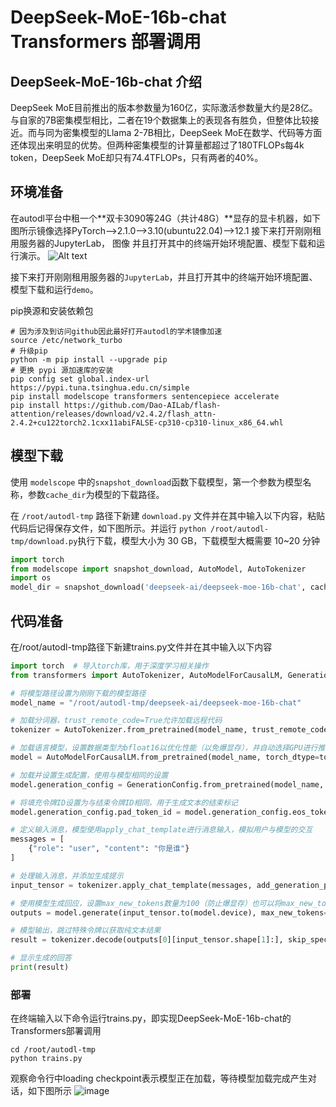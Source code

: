 # DeepSeek-MoE-16b-chat Transformers 部署调用

## DeepSeek-MoE-16b-chat 介绍

DeepSeek MoE目前推出的版本参数量为160亿，实际激活参数量大约是28亿。与自家的7B密集模型相比，二者在19个数据集上的表现各有胜负，但整体比较接近。而与同为密集模型的Llama 2-7B相比，DeepSeek MoE在数学、代码等方面还体现出来明显的优势。但两种密集模型的计算量都超过了180TFLOPs每4k token，DeepSeek MoE却只有74.4TFLOPs，只有两者的40%。

## 环境准备
在autodl平台中租一个**双卡3090等24G（共计48G）**显存的显卡机器，如下图所示镜像选择PyTorch-->2.1.0-->3.10(ubuntu22.04)-->12.1
接下来打开刚刚租用服务器的JupyterLab， 图像 并且打开其中的终端开始环境配置、模型下载和运行演示。 
![Alt text](images/image-6.png)

接下来打开刚刚租用服务器的`JupyterLab`，并且打开其中的终端开始环境配置、模型下载和运行`demo`。

pip换源和安装依赖包

```shell
# 因为涉及到访问github因此最好打开autodl的学术镜像加速
source /etc/network_turbo
# 升级pip
python -m pip install --upgrade pip
# 更换 pypi 源加速库的安装
pip config set global.index-url https://pypi.tuna.tsinghua.edu.cn/simple
pip install modelscope transformers sentencepiece accelerate
pip install https://github.com/Dao-AILab/flash-attention/releases/download/v2.4.2/flash_attn-2.4.2+cu122torch2.1cxx11abiFALSE-cp310-cp310-linux_x86_64.whl
```

## 模型下载

使用 `modelscope` 中的`snapshot_download`函数下载模型，第一个参数为模型名称，参数`cache_dir`为模型的下载路径。

在 `/root/autodl-tmp` 路径下新建 `download.py` 文件并在其中输入以下内容，粘贴代码后记得保存文件，如下图所示。并运行 `python /root/autodl-tmp/download.py`执行下载，模型大小为 30 GB，下载模型大概需要 10~20 分钟

```python
import torch
from modelscope import snapshot_download, AutoModel, AutoTokenizer
import os
model_dir = snapshot_download('deepseek-ai/deepseek-moe-16b-chat', cache_dir='/root/autodl-tmp', revision='master')
```

## 代码准备

在/root/autodl-tmp路径下新建trains.py文件并在其中输入以下内容
```python
import torch  # 导入torch库，用于深度学习相关操作
from transformers import AutoTokenizer, AutoModelForCausalLM, GenerationConfig  # 从transformers库导入所需的类

# 将模型路径设置为刚刚下载的模型路径
model_name = "/root/autodl-tmp/deepseek-ai/deepseek-moe-16b-chat"

# 加载分词器，trust_remote_code=True允许加载远程代码
tokenizer = AutoTokenizer.from_pretrained(model_name, trust_remote_code=True)

# 加载语言模型，设置数据类型为bfloat16以优化性能（以免爆显存），并自动选择GPU进行推理
model = AutoModelForCausalLM.from_pretrained(model_name, torch_dtype=torch.bfloat16, device_map="auto", trust_remote_code=True)

# 加载并设置生成配置，使用与模型相同的设置
model.generation_config = GenerationConfig.from_pretrained(model_name, trust_remote_code=True)

# 将填充令牌ID设置为与结束令牌ID相同，用于生成文本的结束标记
model.generation_config.pad_token_id = model.generation_config.eos_token_id

# 定义输入消息，模型使用apply_chat_template进行消息输入，模拟用户与模型的交互
messages = [
    {"role": "user", "content": "你是谁"}
]

# 处理输入消息，并添加生成提示
input_tensor = tokenizer.apply_chat_template(messages, add_generation_prompt=True, return_tensors="pt")

# 使用模型生成回应，设置max_new_tokens数量为100（防止爆显存）也可以将max_new_tokens设置的更大，但可能爆显存
outputs = model.generate(input_tensor.to(model.device), max_new_tokens=100)

# 模型输出，跳过特殊令牌以获取纯文本结果
result = tokenizer.decode(outputs[0][input_tensor.shape[1]:], skip_special_tokens=True)

# 显示生成的回答
print(result)
```
### 部署

在终端输入以下命令运行trains.py，即实现DeepSeek-MoE-16b-chat的Transformers部署调用

```shell
cd /root/autodl-tmp
python trains.py
```
观察命令行中loading checkpoint表示模型正在加载，等待模型加载完成产生对话，如下图所示
![image](images/image-7.png)
